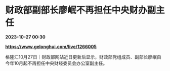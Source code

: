 # 财政部副部长廖岷不再担任中央财办副主任

**2023-10-27 00:30**

**https://www.gelonghui.com/live/1266005**

格隆汇10月27日｜财政部网站近日更新后显示，财政部党组成员、副部长廖岷自今年10月起不再担任中央财经委员会办公室副主任。